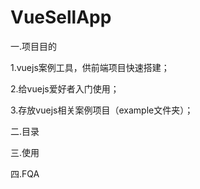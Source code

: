 # VueSellApp
一.项目目的<br>

  1.vuejs案例工具，供前端项目快速搭建；<br>
  
  2.给vuejs爱好者入门使用；<br>
  
  3.存放vuejs相关案例项目（example文件夹）；<br>
  
二.目录


三.使用



四.FQA
